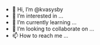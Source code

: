 - 👋 Hi, I’m @kvasysby
- 👀 I’m interested in ...
- 🌱 I’m currently learning ...
- 💞️ I’m looking to collaborate on ...
- 📫 How to reach me ...

<!---
kvasysby/kvasysby is a ✨ special ✨ repository because its `README.md` (this file) appears on your GitHub profile.
You can click the Preview link to take a look at your changes.
--->
